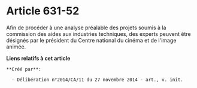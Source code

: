 # Article 631-52

Afin de procéder à une analyse préalable des projets soumis à la commission des aides aux industries techniques, des experts
peuvent être désignés par le président du Centre national du cinéma et de l'image animée.

**Liens relatifs à cet article**

	**Créé par**:

	  - Délibération n°2014/CA/11 du 27 novembre 2014 - art., v. init.
